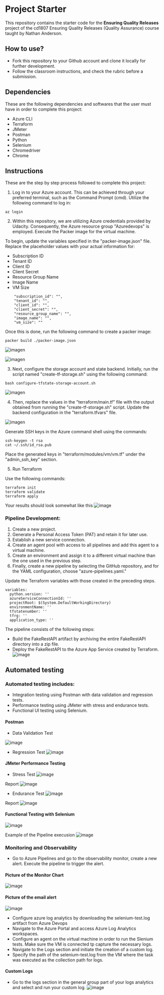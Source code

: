 # Project Starter
This repository contains the starter code for the **Ensuring Quality Releases** project of the cd1807 Ensuring Quality Releases (Quality Assurance) course taught by Nathan Anderson. 


## How to use?
- Fork this repository to your Github account and clone it locally for further development. 
- Follow the classroom instructions, and check the rubric before a submission.

## Dependencies 

These are the following dependencies and softwares that the user must have in order to complete this project:

- Azure CLI
- Terraform
- JMeter
- Postman
- Python
- Selenium
- Chromedriver
- Chrome

## Instructions 
These are the step by step process followed to complete this project: 

1. Log in to your Azure account. This can be achieved through your preferred terminal, such as the Command Prompt (cmd). Utilize the following command to log in:

```
az login 
```
2. Within this repository, we are utilizing Azure credentials provided by Udacity. Consequently, the Azure resource group "Azuredevops" is employed. Execute the Packer image for the virtual machine.

To begin, update the variables specified in the "packer-image.json" file. Replace the placeholder values with your actual information for:

- Subscription ID
- Tenant ID
- Client ID
- Client Secret
- Resource Group Name
- Image Name
- VM Size

```
    "subscription_id": "",
    "tenant_id": "",
    "client_id": "",
    "client_secret": "",   
    "resource_group_name": "",
    "image_name": "",
    "vm_size": ""
```

Once this is done, run the following command to create a packer image: 
```
packer build ./packer-image.json
```
![imagen](https://github.com/Fabiana2903/ensuring-repo/assets/149669704/7708a68b-db80-47af-aafb-61e3e30fb1e6)

![imagen](https://github.com/Fabiana2903/ensuring-repo/assets/149669704/bbb22a89-1dec-48d6-9dd4-c4f800233b9c)

3. Next, configure the storage account and state backend. Initially, run the script named "create-tf-storage.sh" using the following command:

```
bash configure-tfstate-storage-account.sh
```
![imagen](https://github.com/Fabiana2903/ensuring-repo/assets/149669704/c3d7d70e-371d-45ab-aff3-e039ecce15e8)

4. Then, replace the values in the "terraform/main.tf" file with the output obtained from running the "create-tf-storage.sh" script. Update the backend configuration in the "terraform.tfvars" file.

![imagen](https://github.com/Fabiana2903/ensuring-repo/assets/149669704/4a0cb48d-019d-4bf3-9f5c-4f33c04f476c)

Generate SSH keys in the Azure command shell using the commands:

```
ssh-keygen -t rsa
cat ~/.ssh/id_rsa.pub

```
Place the generated keys in "terraform/modules/vm/vm.tf" under the "admin_ssh_key" section.

5. Run Terraform

Use the following commands: 

```
terraform init
terraform validate
terraform apply
```
Your results should look somewhat like this
![image](https://github.com/Fabiana2903/ensuring-repo/assets/149669704/36bcd3c6-acc5-4742-934f-02e4fa6f07f3)


### Pipeline Development:

1. Create a new project.
2. Generate a Personal Access Token (PAT) and retain it for later use.
3. Establish a new service connection.
4. Create an agent pool with access to all pipelines and add this agent to a virtual machine.
5. Create an environment and assign it to a different virtual machine than the one used in the previous step.
6. Finally, create a new pipeline by selecting the GitHub repository, and for the YAML configuration, choose "azure-pipelines.yaml."

Update the Terraform variables with those created in the preceding steps.
```
variables:
  python.version: ''
  azureServiceConnectionId: ''
  projectRoot: $(System.DefaultWorkingDirectory)
  environmentName: ''
  tfstatenumber: '' 
  tfrg: ''
  application_type: ''  
```
The pipeline consists of the following steps:

- Build the FakeRestAPI artifact by archiving the entire FakeRestAPI directory into a zip file.
- Deploy the FakeRestAPI to the Azure App Service created by Terraform.
![image](https://github.com/Fabiana2903/ensuring-repo/assets/149669704/dbeda946-f085-4e45-b30d-02ab000b46d9)

## Automated testing

### Automated testing includes:

- Integration testing using Postman with data validation and regression tests.
- Performance testing using JMeter with stress and endurance tests.
- Functional UI testing using Selenium.

#### Postman 
- Data Validation Test

![image](https://github.com/Fabiana2903/ensuring-repo/assets/149669704/d59ea960-017d-4576-9b32-288ef53ff2fc)


- Regression Test
![image](https://github.com/Fabiana2903/ensuring-repo/assets/149669704/503d456c-8887-449d-b8ec-19cb30a1142f)


#### JMeter Performance Testing 
- Stress Test
![image](https://github.com/Fabiana2903/ensuring-repo/assets/149669704/bc94589a-0a1b-4ddc-9183-842c24824791)

Report 
![image](https://github.com/Fabiana2903/ensuring-repo/assets/149669704/0df0b3be-4dea-426b-85b4-2c4e7a0577f7)

- Endurance Test
![image](https://github.com/Fabiana2903/ensuring-repo/assets/149669704/5bc6cfd5-08da-4d82-8c31-e1c09722a302)

Report 
![image](https://github.com/Fabiana2903/ensuring-repo/assets/149669704/e0cfac07-5879-4cc5-a795-5103a75033d7)

#### Functional Testing with Selenium 

![image](https://github.com/Fabiana2903/ensuring-repo/assets/149669704/02bd4982-e4d6-4204-a0f1-433dc65bdac5)


Example of the Pipeline execusion 
![image](https://github.com/Fabiana2903/ensuring-repo/assets/149669704/219a7444-c738-4547-b956-9766267fed83)

### Monitoring and Observability
- Go to Azure Pipelines and go to the observability monitor, create a new alert. Execute the pipeline to trigger the alert.

#### Picture of the Monitor Chart 

![image](https://github.com/Fabiana2903/ensuring-repo/assets/149669704/5db3944a-6dbf-497a-b225-ba501dadbd9c)


#### Picture of the email alert

![image](https://github.com/Fabiana2903/ensuring-repo/assets/149669704/4d041efc-cad1-42ab-905a-a12d39c39ac6)

- Configure azure log analytics by downloading the selenium-test.log artifact from Azure Devops
- Navigate to the Azure Portal and access Azure Log Analytics workspaces.
- Configure an agent on the virtual machine in order to run the Slenium tests. Make sure the VM is connected tp capture the necessary logs. 
- Navigate to the Logs section and initiate the creation of a custom log.
- Specify the path of the selenium-test.log from the VM where the task was executed as the collection path for logs.

#### Custom Logs 
- Go to the logs section in the general group part of your logs analytics and select and run your custom log. 
![image](https://github.com/Fabiana2903/ensuring-repo/assets/149669704/8786a976-9178-426b-b6d2-4e02be4b0cd2)